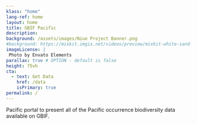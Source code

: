 ```yaml
---
klass: "home"
lang-ref: home
layout: home
title: GBIF Pacific
description: 
background: /assets/images/Niue Project Banner.png
#background: https://mixkit.imgix.net/videos/preview/mixkit-white-sand-beach-and-palm-trees-1564-0.jpg?w=1200&h=630&fit=crop
imageLicense: |
 Photo by Envato Elements
parallax: true # OPTION - default is false
height: 75vh
cta:
  - text: Get Data
    href: /data
    isPrimary: true
permalink: /
---
```

Pacific portal to present all of the Pacific occurrence biodiversity data available on GBIF.
